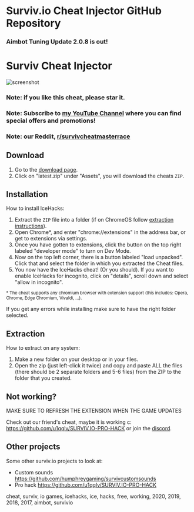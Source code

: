 # Surviv.io Cheat Injector GitHub Repository
### Aimbot Tuning Update 2.0.8 is out!








# Surviv Cheat Injector
![screenshot](https://cdn.discordapp.com/attachments/658048925592453136/662775433292546062/ss.png)
### Note: if you like this cheat, please star it.
### Note: Subscribe to [my YouTube Channel](https://www.youtube.com/c/IceHacks) where you can find special offers and promotions!
### Note: our Reddit, [r/survivcheatmasterrace](https://www.reddit.com/r/survivcheatmasterrace/)

## Download
1. Go to the [download page](https://github.com/IceHacks/SurvivCheatInjector/releases/latest).
2. Click on "latest.zip" under "Assets", you will download the cheats `ZIP`.

## Installation
How to install IceHacks:

1. Extract the `ZIP` file into a folder (if on ChromeOS follow [extraction instructions](#extraction)).
2. Open Chrome*, and enter "chrome://extensions" in the address bar, or get to extensions via settings.
3. Once you have gotten to extensions, click the button on the top right labeled "developer mode" to turn on Dev Mode.
4. Now on the top left corner, there is a button labeled "load unpacked". Click that and select the folder in which you extracted the Cheat files.
5. You now have the IceHacks cheat! (Or you should). If you want to enable IceHacks for incognito, click on "details", scroll down and select "allow in incognito".

<sup>\* The cheat supports any chromium browser with extension support (this includes: Opera, Chrome, Edge Chromium, Vivaldi, ...).</sup>

If you get any errors while installing make sure to have the right folder selected.

## Extraction
How to extract on any system:

1. Make a new folder on your desktop or in your files.
2. Open the zip (just left-click it twice) and copy and paste ALL the files (there should be 2 separate folders and 5-6 files) from the ZIP to the folder that you created.

## Not working?

MAKE SURE TO REFRESH THE EXTENSION WHEN THE GAME UPDATES

Check out our friend's cheat, maybe it is working c: https://github.com/u1qqlv/SURVIV.IO-PRO-HACK or join the [discord](https://discord.gg/PgZSAVr).

## Other projects

Some other surviv.io projects to look at:
- Custom sounds https://github.com/humphreygaming/survivcustomsounds
- Pro hack https://github.com/u1qqlv/SURVIV.IO-PRO-HACK

cheat, surviv, io games, icehacks, ice, hacks, free, working, 2020, 2019, 2018, 2017, aimbot, survivio
